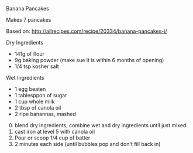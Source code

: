 Banana Pancakes

Makes 7 pancakes

Based on: http://allrecipes.com/recipe/20334/banana-pancakes-i/

Dry Ingredients
- 141g of flour
- 9g baking powder (make sue it is within 6 months of opening)
- 1/4 tsp kosher salt

Wet Ingredients
- 1 egg beaten
- 1 tablesppon of sugar
- 1 cup whole milk
- 2 tbsp of canola oil
- 2 ripe banannas, mashed

0. blend dry ingredients, combine wet and dry ingredients until just mixed.
1. cast iron at level 5 with canola oil
2. Pour or scoop 1/4 cup of batter
3. 2 minutes each side (until bubbles pop and don't fill back in)
